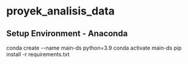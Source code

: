 # proyek_analisis_data

## Setup Environment - Anaconda
conda create --name main-ds python=3.9
conda activate main-ds
pip install -r requirements.txt
